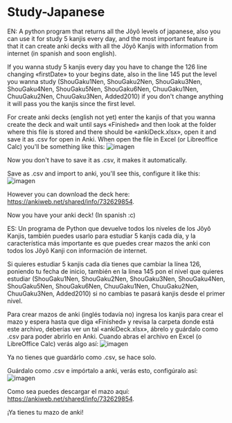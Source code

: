 # Study-Japanese
EN:
A python program that returns all the Jôyô levels of japanese, also you can use it for study 5 kanjis every day, and the most important feature is that it can create anki decks with all the Jôyô Kanjis with information from internet (in spanish and soon english).

If you wanna study 5 kanjis every day you have to change the 126 line changing «firstDate» to your begins date, also in the line 145 put the level you wanna study (ShouGaku1Nen, ShouGaku2Nen, ShouGaku3Nen, ShouGaku4Nen, ShouGaku5Nen, ShouGaku6Nen, ChuuGaku1Nen, ChuuGaku2Nen, ChuuGaku3Nen, Added2010) if you don't change anything it will pass you the kanjis since the first level.


For create anki decks (english not yet) enter the kanjis of that you wanna create the deck and wait until says «Finished» and then look at the folder where this file is stored and there should be «ankiDeck.xlsx», open it and save it as .csv for open in Anki.
When open the file in Excel (or Libreoffice Calc) you'll be something like this: 
![imagen](https://user-images.githubusercontent.com/79225325/114454212-f821c480-9b9f-11eb-88b3-0c8edff90f62.png)

Now you don't have to save it as .csv, it makes it automatically.

Save as .csv and import to anki, you'll see this, configure it like this:
![imagen](https://user-images.githubusercontent.com/79225325/114454951-c9581e00-9ba0-11eb-9796-2f1ff970fd97.png)

However you can download the deck here: https://ankiweb.net/shared/info/732629854.

Now you have your anki deck! (In spanish :c)

ES:
Un programa de Python que devuelve todos los niveles de los Jôyô Kanjis, también puedes usarlo para estudiar 5 kanjis cada día, y la característica más importante es que puedes crear mazos the anki con todos los Jôyô Kanji con información de internet.

Si quieres estudiar 5 kanjis cada día tienes que cambiar la línea 126, poniendo tu fecha de inicio, también en la línea 145 pon el nivel que quieres estudiar (ShouGaku1Nen, ShouGaku2Nen, ShouGaku3Nen, ShouGaku4Nen, ShouGaku5Nen, ShouGaku6Nen, ChuuGaku1Nen, ChuuGaku2Nen, ChuuGaku3Nen, Added2010) si no cambias te pasará kanjis desde el primer nivel.

Para crear mazos de anki (inglés todavía no) ingresa los kanjis para crear el mazo y espera hasta que diga «Finished» y revisa la carpeta donde está este archivo, deberías ver un tal «ankiDeck.xlsx», ábrelo y guárdalo como .csv para poder abrirlo en Anki.
Cuando abras el archivo en Excel (o LibreOffice Calc) verás algo así:
![imagen](https://user-images.githubusercontent.com/79225325/114455563-88143e00-9ba1-11eb-8f3c-97562be65855.png)

Ya no tienes que guardárlo como .csv, se hace solo.

Guárdalo como .csv e impórtalo a anki, verás esto, configúralo así:
![imagen](https://user-images.githubusercontent.com/79225325/114456078-125ca200-9ba2-11eb-979e-50ae4b7d25fe.png)

Como sea puedes descargar el mazo aquí: https://ankiweb.net/shared/info/732629854.

¡Ya tienes tu mazo de anki!

